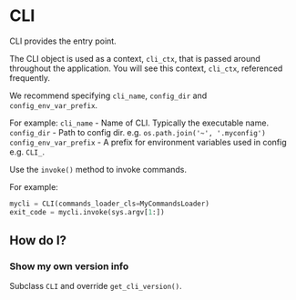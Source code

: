 CLI
===

CLI provides the entry point.

The CLI object is used as a context, `cli_ctx`, that is passed around throughout the application. You will see this context, `cli_ctx`, referenced frequently.

We recommend specifying `cli_name`, `config_dir` and `config_env_var_prefix`.

For example:
`cli_name` - Name of CLI. Typically the executable name.
`config_dir` - Path to config dir. e.g. `os.path.join('~', '.myconfig')`
`config_env_var_prefix` - A prefix for environment variables used in config e.g. `CLI_`.

Use the `invoke()` method to invoke commands.

For example:

```Python
mycli = CLI(commands_loader_cls=MyCommandsLoader)
exit_code = mycli.invoke(sys.argv[1:])
```


How do I?
---------

### Show my own version info ###

Subclass `CLI` and override `get_cli_version()`.
